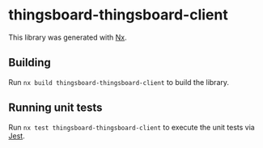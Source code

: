 # thingsboard-thingsboard-client

This library was generated with [Nx](https://nx.dev).

## Building

Run `nx build thingsboard-thingsboard-client` to build the library.

## Running unit tests

Run `nx test thingsboard-thingsboard-client` to execute the unit tests via [Jest](https://jestjs.io).
